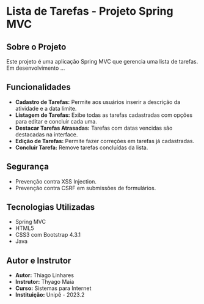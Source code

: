 # Lista de Tarefas - Projeto Spring MVC

## Sobre o Projeto
Este projeto é uma aplicação Spring MVC que gerencia uma lista de tarefas. Em desenvolvimento ...
## Funcionalidades
- **Cadastro de Tarefas:** Permite aos usuários inserir a descrição da atividade e a data limite.
- **Listagem de Tarefas:** Exibe todas as tarefas cadastradas com opções para editar e concluir cada uma.
- **Destacar Tarefas Atrasadas:** Tarefas com datas vencidas são destacadas na interface.
- **Edição de Tarefas:** Permite fazer correções em tarefas já cadastradas.
- **Concluir Tarefa:** Remove tarefas concluídas da lista.

## Segurança
- Prevenção contra XSS Injection.
- Prevenção contra CSRF em submissões de formulários.

## Tecnologias Utilizadas
- Spring MVC
- HTML5
- CSS3 com Bootstrap 4.3.1
- Java

## Autor e Instrutor
- **Autor:** Thiago Linhares
- **Instrutor:** Thyago Maia
- **Curso:** Sistemas para Internet
- **Instituição:** Unipê - 2023.2
